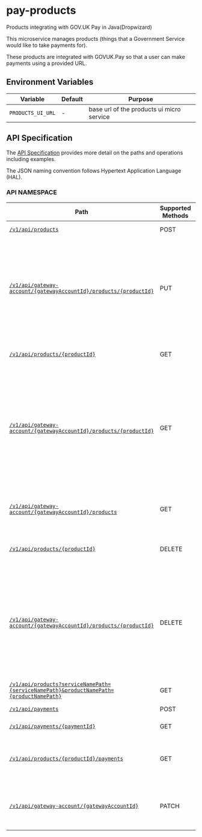 # pay-products

Products integrating with GOV.UK Pay in Java(Dropwizard)

This microservice manages products (things that a Government Service would like to take payments for).

These products are integrated with GOVUK.Pay so that a user can make payments using a provided URL. 

## Environment Variables

| Variable | Default | Purpose |
|----------|---------|---------|
| `PRODUCTS_UI_URL` | - | base url of the products ui micro service |

## API Specification

The [API Specification](docs/api_specification.md) provides more detail on the paths and operations including examples.

The JSON naming convention follows Hypertext Application Language (HAL).
 
### API NAMESPACE

| Path                          | Supported Methods | Description                        |
| ----------------------------- | ----------------- | ---------------------------------- |
|[```/v1/api/products```](docs/api_specification.md#post-v1apiproducts)        | POST    |  Creates a new product definition            |
|[```/v1/api/gateway-account/{gatewayAccountId}/products/{productId}```](docs/api_specification.md#put-v1apigateway\-accountgatewayaccountidproductsproductid)        | PUT    |  Updates an existing product matching the specified `productId` and belonging to the gateway account specified by `gatewayAccountId`. Returns the product only if if the update is successful.|
|[```/v1/api/products/{productId}```](docs/api_specification.md#get-v1apiproductsproductid)        | GET    |  Gets an existing product with the specified productId   |
|[```/v1/api/gateway-account/{gatewayAccountId}/products/{productId}```](docs/api_specification.md#get-v1apigateway\-accountgatewayaccountidproductsproductid)        | GET    |  Gets an existing product with the specified productId that belong to the gateway account specified by gatewayAccountId. Returns the product only if it exists in the given gateway account. Useful to avoid insecure direct object reference. |
|[```/v1/api/gateway-account/{gatewayAccountId}/products```](docs/api_specification.md#get-v1apigateway\-accountgatewayaccountidproducts)        | GET    |  Gets lists of products that belongs to a gateway account specified by gatewayAccountId  |
|[```/v1/api/products/{productId}```](docs/api_specification.md#delete-v1apiproductsproductid)        | DELETE    |  Deletes the product with the specified productId   |
|[```/v1/api/gateway-account/{gatewayAccountId}/products/{productId}```](docs/api_specification.md#delete-v1apigateway\-accountgatewayaccountidproductsproductexternaliddisable)        | DELETE    |  Deletes the product with the specified productId that belong to the gateway account specified by gatewayAccountId. Deletes the product only if it exists in the given gateway account. Useful to avoid insecure direct object reference. |
|[```/v1/api/products?serviceNamePath={serviceNamePath}&productNamePath={productNamePath}```](docs/api_specification.md#get-v1apiproducts?productsPath)        | GET    |  Get an existing Adhoc product. |
|[```/v1/api/payments```](docs/api_specification.md#post-v1apipayments)        | POST    | Creates a new payment                        |
|[```/v1/api/payments/{paymentId}```](docs/api_specification.md#get-v1apipaymentspaymentid) |  GET  |     Gets an existing payment    |
|[```/v1/api/products/{productId}/payments```](docs/api_specification.md#get-v1apiproductsproductidpayments) | GET | Gets a list of payments that belong to a specific product specified by productId |
|[```/v1/api/gateway-account/{gatewayAccountId}```](docs/api_specification.md#get-v1apigatewayaccountgatewayaccountid) | PATCH | Updates a specific field of a given gateway-account of products specified by gatewayAccountId |  
